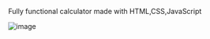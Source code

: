 Fully functional calculator made with
HTML,CSS,JavaScript

![image](https://github.com/user-attachments/assets/9c9feb25-eaed-48d2-aefc-f3e22cf73675)
